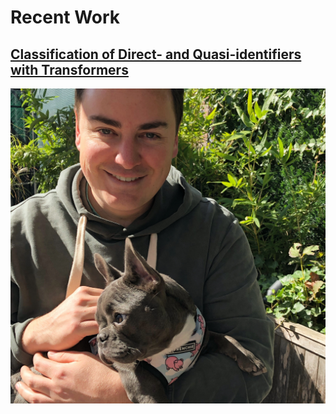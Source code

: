 # Recent Work

## [Classification of Direct- and Quasi-identifiers with Transformers](https://github.com/jvgalvin/nlp_ner)
![](img/EC9FC669-AA1E-451F-A2C1-9F876C58784A.jpg)
